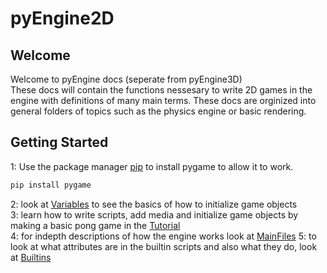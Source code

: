 # pyEngine2D

## Welcome 
Welcome to pyEngine docs (seperate from pyEngine3D) <br />
These docs will contain the functions nessesary to write 2D games in the engine with definitions of many main terms. 
These docs are orginized into general folders of topics such as the physics engine or basic rendering.

## Getting Started
1: Use the package manager [pip](https://pip.pypa.io/en/stable/) to install pygame to allow it to work.

```bash
pip install pygame
``` 
2: look at [Variables](MainFiles/Variables.md) to see the basics of how to initialize game objects <br />
3: learn how to write scripts, add media and initialize game objects by making a basic pong game in the [Tutorial](Tutorial/Introduction.md)<br />
4: for indepth descriptions of how the engine works look at [MainFiles](MainFiles/GameLoop.md)
5: to look at what attributes are in the builtin scripts and also what they do, look at [Builtins](Builtins/Collisions/Colliders2D.md)